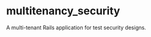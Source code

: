 multitenancy_security
=====================

A multi-tenant Rails application for test security designs.